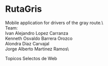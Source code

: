 # RutaGris
Mobile application for drivers of the gray route.\\\
Team:\
Ivan Alejandro Lopez Carranza\
Kenneth Osvaldo Barrera Orozco\
Alondra Diaz Carvajal\
Jorge Alberto Martinez Ramos\\

Topicos Selectos de Web

